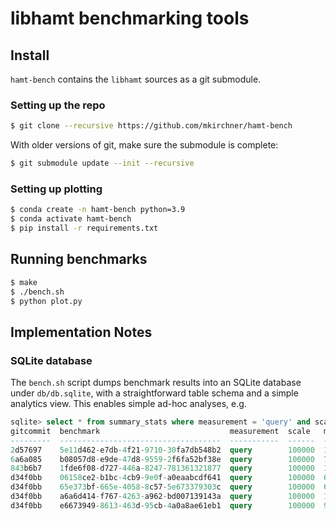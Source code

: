 libhamt benchmarking tools
==========================

## Install

`hamt-bench` contains the `libhamt` sources as a git submodule.

### Setting up the repo

```bash
$ git clone --recursive https://github.com/mkirchner/hamt-bench
```

With older versions of git, make sure the submodule is complete:

```bash
$ git submodule update --init --recursive
```

### Setting up plotting

```bash
$ conda create -n hamt-bench python=3.9
$ conda activate hamt-bench
$ pip install -r requirements.txt
```

## Running benchmarks

```bash
$ make
$ ./bench.sh
$ python plot.py
```

## Implementation Notes

### SQLite database

The `bench.sh` script dumps benchmark results into an SQLite database under
`db/db.sqlite`, with a straightforward table schema and a simple analytics
view. This enables simple ad-hoc analyses, e.g.

```sql
sqlite> select * from summary_stats where measurement = 'query' and scale=100000;
gitcommit  benchmark                             measurement  scale   mean         stddev            min        max
---------  ------------------------------------  -----------  ------  -----------  ----------------  ---------  ---------
2d57697    5e11d462-e7db-4f21-9710-30fa7db548b2  query        100000  121.997183   383.976090230665  115.38517  131.55345
6a6a085    b08057d8-e9de-47d8-9559-2f6fa52bf38e  query        100000  76.895424    429.139423679528  66.26904   96.90809
843b6b7    1fde6f08-d727-446a-8247-781361321877  query        100000  101.4836555  404.609813299921  80.79365   122.65888
d34f0bb    06158ce2-b1bc-4cb9-9e0f-a0eaabcdf641  query        100000  63.6013935   442.425864885466  55.58964   82.92093
d34f0bb    65e373bf-665e-4058-8c57-5e673379303c  query        100000  64.050346    441.914024086331  57.26944   78.03136
d34f0bb    a6a6d414-f767-4263-a962-bd007139143a  query        100000  104.301223   401.673901154286  95.44441   114.01138
d34f0bb    e6673949-8613-463d-95cb-4a0a8ae61eb1  query        100000  92.154429    413.820533790206  85.50616   98.73488
```
